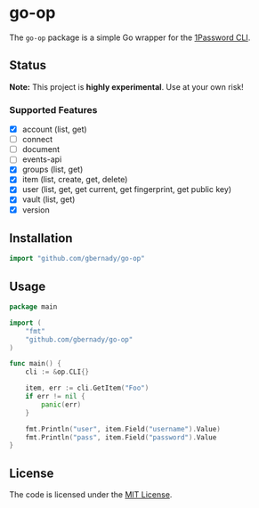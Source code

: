 # go-op

The `go-op` package is a simple Go wrapper for the [1Password CLI](https://developer.1password.com/docs/cli/get-started/).

## Status

**Note:** This project is **highly experimental**. Use at your own risk!

### Supported Features

- [x] account (list, get)
- [ ] connect
- [ ] document
- [ ] events-api
- [x] groups (list, get)
- [x] item (list, create, get, delete)
- [x] user (list, get, get current, get fingerprint, get public key)
- [x] vault (list, get)
- [x] version

## Installation

```go
import "github.com/gbernady/go-op"
```

## Usage

```go
package main

import (
    "fmt"
    "github.com/gbernady/go-op"
)

func main() {
    cli := &op.CLI{}

    item, err := cli.GetItem("Foo")
    if err != nil {
        panic(err)
    }

    fmt.Println("user", item.Field("username").Value)
    fmt.Println("pass", item.Field("password").Value
}
```

## License

The code is licensed under the [MIT License](./LICENSE).

